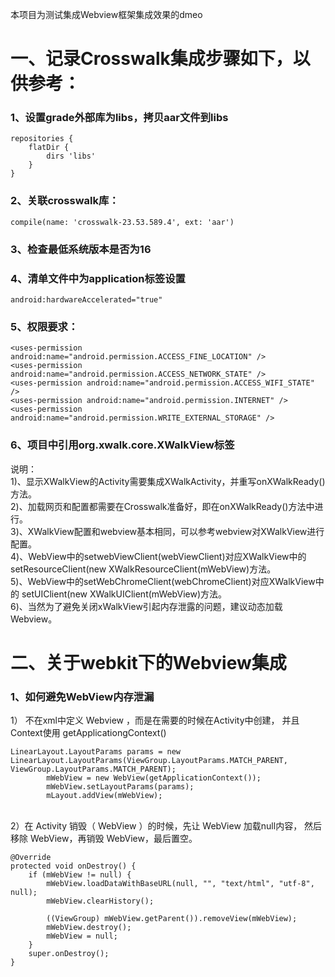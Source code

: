 
本项目为测试集成Webview框架集成效果的dmeo

# 一、记录Crosswalk集成步骤如下，以供参考：

### 1、设置grade外部库为libs，拷贝aar文件到libs

    repositories {
        flatDir {
            dirs 'libs'
        }
    }

### 2、关联crosswalk库：

    compile(name: 'crosswalk-23.53.589.4', ext: 'aar')

### 3、检查最低系统版本是否为16

### 4、清单文件中为application标签设置

    android:hardwareAccelerated="true"

### 5、权限要求：

    <uses-permission android:name="android.permission.ACCESS_FINE_LOCATION" /> 
    <uses-permission android:name="android.permission.ACCESS_NETWORK_STATE" /> 
    <uses-permission android:name="android.permission.ACCESS_WIFI_STATE" /> 
    <uses-permission android:name="android.permission.INTERNET" /> 
    <uses-permission android:name="android.permission.WRITE_EXTERNAL_STORAGE" /> 
	
### 6、项目中引用org.xwalk.core.XWalkView标签   

说明：   
1)、显示XWalkView的Activity需要集成XWalkActivity，并重写onXWalkReady()方法。   
2)、加载网页和配置都需要在Crosswalk准备好，即在onXWalkReady()方法中进行。   
3)、XWalkView配置和webview基本相同，可以参考webview对XWalkView进行配置。   
4)、WebView中的setwebViewClient(webViewClient)对应XWalkView中的
setResourceClient(new XWalkResourceClient(mWebView)方法。   
5)、WebView中的setWebChromeClient(webChromeClient)对应XWalkView中的
setUIClient(new XWalkUIClient(mWebView)方法。   
6)、当然为了避免关闭xWalkView引起内存泄露的问题，建议动态加载Webview。

# 二、关于webkit下的Webview集成

### 1、如何避免WebView内存泄漏    

1）  不在xml中定义 Webview ，而是在需要的时候在Activity中创建，
并且Context使用 getApplicationgContext()

    LinearLayout.LayoutParams params = new LinearLayout.LayoutParams(ViewGroup.LayoutParams.MATCH_PARENT, ViewGroup.LayoutParams.MATCH_PARENT);
            mWebView = new WebView(getApplicationContext());
            mWebView.setLayoutParams(params);
            mLayout.addView(mWebView);    
  
<br>
2）在 Activity 销毁（ WebView ）的时候，先让 WebView 加载null内容，
然后移除 WebView，再销毁 WebView，最后置空。    

    @Override
    protected void onDestroy() {
        if (mWebView != null) {
            mWebView.loadDataWithBaseURL(null, "", "text/html", "utf-8", null);
            mWebView.clearHistory();

            ((ViewGroup) mWebView.getParent()).removeView(mWebView);
            mWebView.destroy();
            mWebView = null;
        }
        super.onDestroy();
    }
 
 
 <br> 
 <br> 
 <br> 
 <br>
 
 
 
 
 
